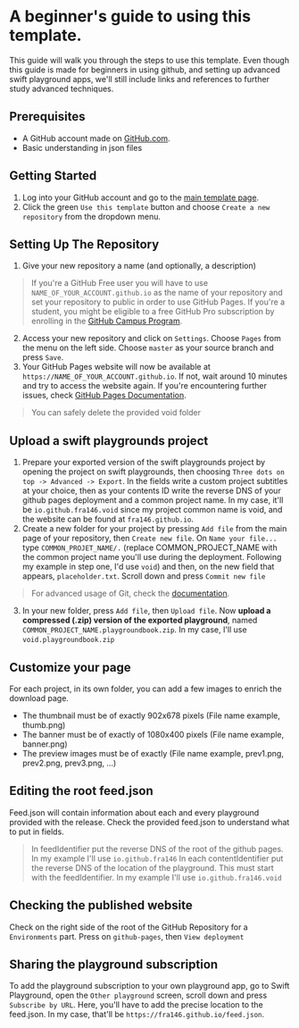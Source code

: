 # A beginner's guide to using this template.

This guide will walk you through the steps to use this template. Even though this guide is made for beginners in using github, and setting up advanced swift playground apps, we'll still include links and references to further study advanced techniques.

## Prerequisites

- A GitHub account made on [GitHub.com](https://github.com/join).
- Basic understanding in json files

## Getting Started

1. Log into your GitHub account and go to the [main template page](https://github.com/Fra146/swift-subscription).
2. Click the green `Use this template` button and choose `Create a new repository` from the dropdown menu.

## Setting Up The Repository

1. Give your new repository a name (and optionally, a description)
> If you're a GitHub Free user you will have to use `NAME_OF_YOUR_ACCOUNT.github.io` as the name of your repository and set your repository to public in order to use GitHub Pages.
> If you're a student, you might be eligible to a free GitHub Pro subscription by enrolling in the [GitHub Campus Program](https://education.github.com/).
2. Access your new repository and click on `Settings`. Choose `Pages` from the menu on the left side. Choose `master` as your source branch and press `Save`.
3. Your GitHub Pages website will now be available at `https://NAME_OF_YOUR_ACCOUNT.github.io`. If not, wait around 10 minutes and try to access the website again. If you're encountering further issues, check [GitHub Pages Documentation](https://docs.github.com/en/pages).
> You can safely delete the provided void folder

## Upload a swift playgrounds project

1. Prepare your exported version of the swift playgrounds project by opening the project on swift playgrounds, then choosing `Three dots on top -> Advanced -> Export`. In the fields write a custom project subtitles at your choice, then as your contents ID write the reverse DNS of your github pages deployment and a common project name. In my case, it'll be `io.github.fra146.void` since my project common name is void, and the website can be found at `fra146.github.io`.
2. Create a new folder for your project by pressing `Add file` from the main page of your repository, then `Create new file`. On `Name your file...` type `COMMON_PROJET_NAME/.` (replace COMMON_PROJECT_NAME with the common project name you'll use during the deployment. Following my example in step one, I'd use `void`) and then, on the new field that appears, `placeholder.txt`. Scroll down and press `Commit new file`
> For advanced usage of Git, check the [documentation](https://git-scm.com/doc).
3. In your new folder, press `Add file`, then `Upload file`. Now **upload a compressed (.zip) version of the exported playground**, named `COMMON_PROJECT_NAME.playgroundbook.zip`. In my case, I'll use `void.playgroundbook.zip`

## Customize your page

For each project, in its own folder, you can add a few images to enrich the download page.
- The thumbnail must be of exactly 902x678 pixels (File name example, thumb.png)
- The banner must be of exactly of 1080x400 pixels (File name example, banner.png)
- The preview images must be of exactly (File name example, prev1.png, prev2.png, prev3.png, ...)

## Editing the root feed.json

Feed.json will contain information about each and every playground provided with the release.
Check the provided feed.json to understand what to put in fields.
> In feedIdentifier put the reverse DNS of the root of the github pages. In my example I'll use `io.github.fra146`
> In each contentIdentifier put the reverse DNS of the location of the playground. This must start with the feedIdentifier. In my example I'll use `io.github.fra146.void`

## Checking the published website

Check on the right side of the root of the GitHub Repository for a `Environments` part. Press on `github-pages`, then `View deployment`

## Sharing the playground subscription

To add the playground subscription to your own playground app, go to Swift Playground, open the `Other playground` screen, scroll down and press `Subscribe by URL`. Here, you'll have to add the precise location to the feed.json. In my case, that'll be `https://fra146.github.io/feed.json`.
